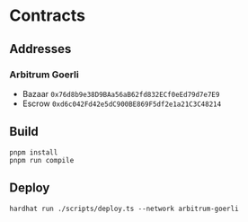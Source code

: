 # Contracts

## Addresses

### Arbitrum Goerli

- Bazaar `0x76d8b9e38D9BAa56aB62fd832ECf0eEd79d7e7E9`
- Escrow `0xd6c042Fd42e5dC900BE869F5df2e1a21C3C48214`

## Build

```
pnpm install
pnpm run compile
```

## Deploy

```
hardhat run ./scripts/deploy.ts --network arbitrum-goerli
```